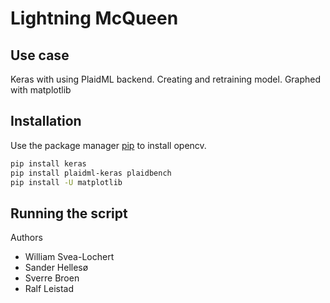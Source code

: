 # Lightning McQueen

## Use case
Keras with using PlaidML backend. Creating and retraining model. Graphed with matplotlib

## Installation

Use the package manager [pip](https://pip.pypa.io/en/stable/) to install opencv.

```bash
pip install keras
pip install plaidml-keras plaidbench
pip install -U matplotlib
```

## Running the script


Authors
- William Svea-Lochert
- Sander Hellesø
- Sverre Broen
- Ralf Leistad

 
